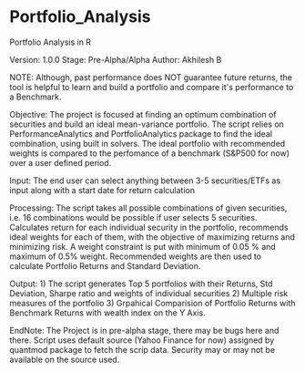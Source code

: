 # Portfolio_Analysis

Portfolio Analysis in R

Version: 1.0.0
Stage: Pre-Alpha/Alpha
Author: Akhilesh B

NOTE: Although, past performance does NOT guarantee future returns, the tool is helpful to learn and build a portfolio and compare it's performance to a Benchmark.

Objective:
The project is focused at finding an optimum combination of securities and build an ideal mean-variance portfolio.
The script relies on PerformanceAnalytics and PortfolioAnalytics package to find the ideal combination, using built in solvers.
The ideal portfolio with recommended weights is compared to the perfomance of a benchmark (S&P500 for now) over a user defined period.

Input: The end user can select anything between 3-5 securities/ETFs as input along with a start date for return calculation

Processing: The script takes all possible combinations of given securities, i.e. 16 combinations would be possible if user selects 5 securities.
Calculates return for each individual security in the portfolio, recommends ideal weights for each of them, with the objective of maximizing returns and minimizing risk.
A weight constraint is put with minimum of 0.05 % and maximum of 0.5% weight.
Recommended weights are then used to calculate Portfolio Returns and Standard Deviation. 

Output: 1) The script generates Top 5 portfolios with their Returns, Std Deviation, Sharpe ratio and weights of individual securities
        2) Multiple risk measures of the portfolio
        3) Grpahical Comparision of Portfolio Returns with Benchmark Returns with wealth index on the Y Axis.

EndNote: The Project is in pre-alpha stage, there may be bugs here and there. Script uses default source (Yahoo Finance for now) assigned by quantmod package to fetch the scrip data. Security may or may not be available on the source used.

